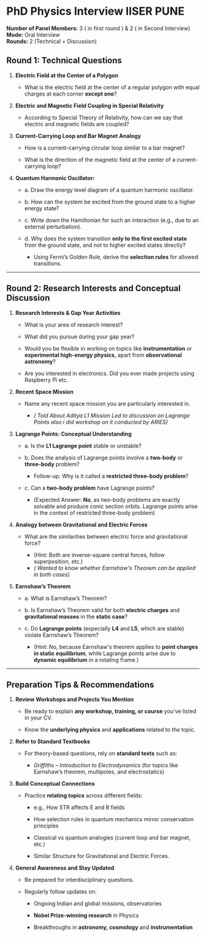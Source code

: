 # **PhD Physics Interview IISER PUNE**

**Number of Panel Members:** 3  ( in first round ) & 2 ( in Second Interview)
**Mode:** Oral Interview  
**Rounds:** 2 (Technical + Discussion)


##  **Round 1: Technical Questions**

1. **Electric Field at the Center of a Polygon**
    
    - What is the electric field at the center of a regular polygon with equal charges at each corner **except one**?
        
2. **Electric and Magnetic Field Coupling in Special Relativity**
    
    - According to Special Theory of Relativity, how can we say that electric and magnetic fields are coupled?
        
3. **Current-Carrying Loop and Bar Magnet Analogy**
    
    - How is a current-carrying circular loop similar to a bar magnet?
        
    - What is the direction of the magnetic field at the center of a current-carrying loop?
        
4. **Quantum Harmonic Oscillator:**
    
    - a. Draw the energy level diagram of a quantum harmonic oscillator.
        
    - b. How can the system be excited from the ground state to a higher energy state?
        
    - c. Write down the Hamiltonian for such an interaction (e.g., due to an external perturbation).
        
    - d. Why does the system transition **only to the first excited state** from the ground state, and not to higher excited states directly?
        
        - Using Fermi’s Golden Rule, derive the **selection rules** for allowed transitions.
            

---

##  **Round 2: Research Interests and Conceptual Discussion**

1. **Research Interests & Gap Year Activities**
    
    - What is your area of research interest?
        
    - What did you pursue during your gap year?
        
    - Would you be flexible in working on topics like **instrumentation** or **experimental high-energy physics**, apart from **observational astronomy**?
    
    - Are you interested in electronics. Did you ever made projects using Raspberry Pi etc.
        
2. **Recent Space Mission**
    
    - Name any recent space mission you are particularly interested in.
        
        - _( Told About Aditya L1 Mission Led to discussion on Lagrange Points also i did workshop on it conducted by ARIES)_
            
3. **Lagrange Points: Conceptual Understanding**
    
    - a. Is the **L1 Lagrange point** stable or unstable?
        
    - b. Does the analysis of Lagrange points involve a **two-body** or **three-body** problem?
        
        - Follow-up: Why is it called a **restricted three-body problem**?
            
    - c. Can a **two-body problem** have Lagrange points?
        
        - (Expected Answer: **No**, as two-body problems are exactly solvable and produce conic section orbits. Lagrange points arise in the context of restricted three-body problem)
            
4. **Analogy between Gravitational and Electric Forces**
    
    - What are the similarities between electric force and gravitational force?
        
        - (Hint: Both are inverse-square central forces, follow superposition, etc.)
        - _( Wanted to know whether Earnshaw's Theorem can be applied in both cases)_
            
5. **Earnshaw’s Theorem**
    
    - a. What is Earnshaw’s Theorem?
        
    - b. Is Earnshaw’s Theorem valid for both **electric charges** and **gravitational masses** in the **static case**?
        
    - c. Do **Lagrange points** (especially **L4** and **L5**, which are stable) violate Earnshaw’s Theorem?
        
        - (Hint: No, because Earnshaw's theorem applies to **point charges in static equilibrium**, while Lagrange points arise due to **dynamic equilibrium** in a rotating frame.)
            

---


## **Preparation Tips & Recommendations**

1. **Review Workshops and Projects You Mention**
    
    - Be ready to explain **any workshop, training, or course** you've listed in your CV.
        
    - Know the **underlying physics** and **applications** related to the topic.
        
2. **Refer to Standard Textbooks**
    
    - For theory-based questions, rely on **standard texts** such as:
        
        - _Griffiths – Introduction to Electrodynamics_ (for topics like Earnshaw’s theorem, multipoles, and electrostatics)
        
3. **Build Conceptual Connections**
    
    - Practice **relating topics** across different fields:
        
        - e.g., How STR affects E and B fields
            
        - How selection rules in quantum mechanics mirror conservation principles
            
        - Classical vs quantum analogies (current loop and bar magnet, etc.)
        
        -  Similar Structure for Gravitational and Electric Forces.
            
4. **General Awareness and Stay Updated**

	- Be prepared for interdisciplinary questions.
    - Regularly follow updates on:
        
        - Ongoing Indian and global missions, observatories
            
        - **Nobel Prize-winning research** in Physics
            
        - Breakthroughs in **astronomy, cosmology** and **instrumentation**
            


